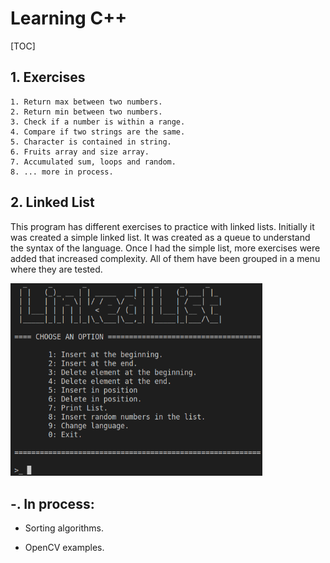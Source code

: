 # Learning C++

[TOC]

## 1. Exercises

	1. Return max between two numbers.
 	2. Return min between two numbers.
 	3. Check if a number is within a range.
 	4. Compare if two strings are the same.
 	5. Character is contained in string.
 	6. Fruits array and size array.
 	7. Accumulated sum, loops and random.
 	8. ... more in process.

## 2. Linked List

This program has different exercises to practice with linked lists. Initially it was created a simple linked list. It was created as a queue to understand the syntax of the language. Once I had the simple list, more exercises were added that increased complexity. All of them have been grouped in a menu where they are tested.

<img src="./doc/img/index_menu.png" width="80%" height="60%">

## -. In process:

- Sorting algorithms.

- OpenCV examples.

